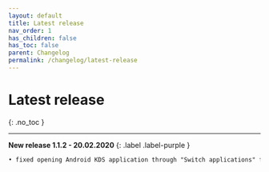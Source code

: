 ```yaml
---
layout: default
title: Latest release
nav_order: 1
has_children: false
has_toc: false
parent: Changelog
permalink: /changelog/latest-release
---
```


# Latest release
{: .no_toc }

---

**New release 1.1.2 - 20.02.2020**
{: .label .label-purple }
```markdown
• fixed opening Android KDS application through "Switch applications" feature
```